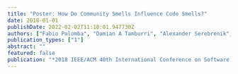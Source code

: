 ```yaml
---
title: "Poster: How Do Community Smells Influence Code Smells?"
date: 2018-01-01
publishDate: 2022-02-02T11:10:01.947730Z
authors: ["Fabio Palomba", "Damian A Tamburri", "Alexander Serebrenik", "Andy Zaidman", "Francesca Arcelli Fontana", "Rocco Oliveto"]
publication_types: ["1"]
abstract: ""
featured: false
publication: "*2018 IEEE/ACM 40th International Conference on Software Engineering: Companion (ICSE-Companion)*"
---
```


